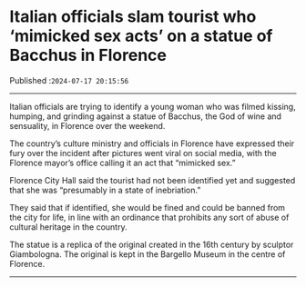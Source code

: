 # Italian officials slam tourist who ‘mimicked sex acts’ on a statue of Bacchus in Florence

Published :`2024-07-17 20:15:56`

---

Italian officials are trying to identify a young woman who was filmed kissing, humping, and grinding against a statue of Bacchus, the God of wine and sensuality, in Florence over the weekend.

The country’s culture ministry and officials in Florence have expressed their fury over the incident after pictures went viral on social media, with the Florence mayor’s office calling it an act that “mimicked sex.”

Florence City Hall said the tourist had not been identified yet and suggested that she was “presumably in a state of inebriation.”

They said that if identified, she would be fined and could be banned from the city for life, in line with an ordinance that prohibits any sort of abuse of cultural heritage in the country.

The statue is a replica of the original created in the 16th century by sculptor Giambologna. The original is kept in the Bargello Museum in the centre of Florence.

---

